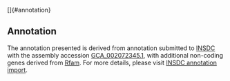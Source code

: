 []{#annotation}

Annotation
----------

The annotation presented is derived from annotation submitted to
[INSDC](http://www.insdc.org) with the assembly accession
[GCA\_002072345.1](http://www.ebi.ac.uk/ena/data/view/GCA_002072345.1),
with additional non-coding genes derived from
[Rfam](http://rfam.xfam.org/). For more details, please visit [INSDC
annotation
import](http://ensemblgenomes.org/info/data/insdc_annotation).
